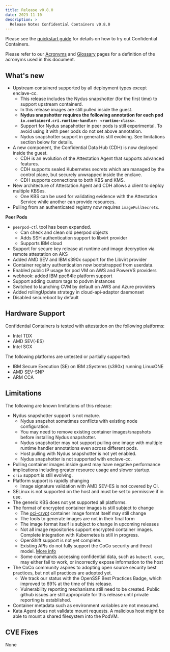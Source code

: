 ```yaml
---
title: Release v0.8.0
date: 2023-11-10
description: >
  Release Notes Confidential Containers v0.8.0
---
```


Please see the [quickstart guide](../quickstart.md) for details on how to try out Confidential
Containers.

Please refer to our [Acronyms](https://github.com/confidential-containers/documentation/wiki/Acronyms)
and [Glossary](https://github.com/confidential-containers/documentation/wiki/Glossary) pages for a
definition of the acronyms used in this document.

## What's new

* Upstream containerd supported by all deployment types except enclave-cc.
  * This release includes the Nydus snapshotter (for the first time) to support upstream containerd.
  * In this release images are still pulled inside the guest.
  * **Nydus snapshotter requires the following annotation for each pod `io.containerd.cri.runtime-handler: <runtime-class>`.**
  * Support for Nydus snapshotter in peer pods is still experimental. To avoid using it with peer pods do not set above annotation.
  * Nydus snapshotter support in general is still evolving. See limitations section below for details.
* A new component, the Confidential Data Hub (CDH) is now deployed inside the guest.
  * CDH is an evolution of the Attestation Agent that supports advanced features.
  * CDH supports sealed Kubernetes secrets which are managed by the control plane, but securely unwrapped inside the enclave.
  * CDH supports connections to both KBS and KMS.
* New architecture of Attestation Agent and CDH allows a client to deploy multiple KBSes.
  * One KBS can be used for validating evidence with the Attestation Service while another can provide resources.
* Pulling from an authenticated registry now requires `imagePullSecrets`.

**Peer Pods**

* `peerpod-ctl` tool has been expanded.
  * Can check and clean old peerpod objects
  * Adds SSH authentication support to libvirt provider
  * Supports IBM cloud
* Support for secure key release at runtime and image decryption via remote attestation on AKS
* Added AMD SEV and IBM s390x support for the Libvirt provider
* Container registry authentication now bootstrapped from userdata.
* Enabled public IP usage for pod VM on AWS and PowerVS providers
* webhook: added IBM ppc64le platform support
* Support adding custom tags to podvm instances
* Switched to launching CVM by default on AWS and Azure providers
* Added rollingUpdate strategy in cloud-api-adaptor daemonset
* Disabled secureboot by default

## Hardware Support

Confidential Containers is tested with attestation on the following platforms:

* Intel TDX
* AMD SEV(-ES)
* Intel SGX

The following platforms are untested or partially supported:

* IBM Secure Execution (SE) on IBM zSystems (s390x) running LinuxONE
* AMD SEV-SNP
* ARM CCA

## Limitations

The following are known limitations of this release:

* Nydus snapshotter support is not mature.
  * Nydus snapshot sometimes conflicts with existing node configuration.
  * You may need to remove existing container images/snapshots before installing Nydus snapshotter.
  * Nydus snapshotter may not support pulling one image with multiple runtime handler annotations even across different pods.
  * Host pulling with Nydus snapshotter is not yet enabled.
  * Nydus snapshotter is not supported with enclave-cc.
* Pulling container images inside guest may have negative performance implications including greater resource usage and slower startup.
* `crio` support is still evolving.
* Platform support is rapidly changing
  * Image signature validation with AMD SEV-ES is not covered by CI.
* SELinux is not supported on the host and must be set to permissive if in use.
* The generic KBS does not yet supported all platforms.
* The format of encrypted container images is still subject to change
  * The [oci-crypt](https://github.com/containers/ocicrypt) container image format itself may still change
  * The tools to generate images are not in their final form
  * The image format itself is subject to change in upcoming releases
  * Not all image repositories support encrypted container images.
 Complete integration with Kubernetes is still in progress.
  * OpenShift support is not yet complete.
  * Existing APIs do not fully support the CoCo security and threat model. [More info](https://github.com/confidential-containers/community/issues/53)
  * Some commands accessing confidential data, such as `kubectl exec`, may either fail to work, or incorrectly expose information to the host
* The CoCo community aspires to adopting open source security best practices, but not all practices are adopted yet.
  * We track our status with the OpenSSF Best Practices Badge, which improved to 69% at the time of this release.
  * Vulnerability reporting mechanisms still need to be created. Public github issues are still appropriate for this release until private reporting is established.
* Container metadata such as environment variables are not measured.
* Kata Agent does not validate mount requests. A malicious host might be able to mount a shared filesystem into the PodVM.

## CVE Fixes

None
